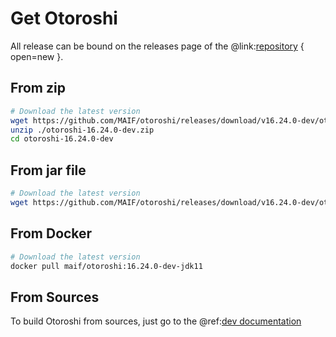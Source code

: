 # Get Otoroshi

All release can be bound on the releases page of the @link:[repository](https://github.com/MAIF/otoroshi/releases) { open=new }.

## From zip

```sh
# Download the latest version
wget https://github.com/MAIF/otoroshi/releases/download/v16.24.0-dev/otoroshi-16.24.0-dev.zip
unzip ./otoroshi-16.24.0-dev.zip
cd otoroshi-16.24.0-dev
```

## From jar file

```sh
# Download the latest version
wget https://github.com/MAIF/otoroshi/releases/download/v16.24.0-dev/otoroshi.jar
```

## From Docker

```sh
# Download the latest version
docker pull maif/otoroshi:16.24.0-dev-jdk11
```

## From Sources

To build Otoroshi from sources, just go to the @ref:[dev documentation](../dev.md)
